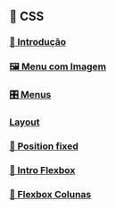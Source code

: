 ## 🎨 CSS

### [🌱 Introdução](introducao)

### [🖼️ Menu com Imagem]()

### [🎛 Menus]()

### [ Layout]()

### [🔧 Position fixed]()

### [🔧 Intro Flexbox]()

### [🔧 Flexbox Colunas]()